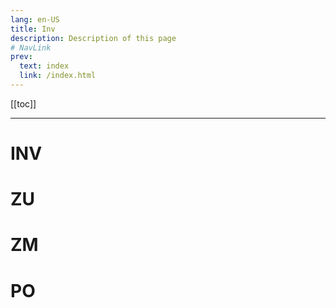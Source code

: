 ```yaml
---
lang: en-US
title: Inv
description: Description of this page
# NavLink
prev:
  text: index
  link: /index.html
---
```


[[toc]]


---

# INV


# ZU

# ZM

# PO